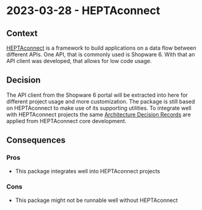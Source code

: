# 2023-03-28 - HEPTAconnect

## Context

[HEPTAconnect](https://heptaconnect.io) is a framework to build applications on a data flow between different APIs.
One API, that is commonly used is Shopware 6.
With that an API client was developed, that allows for low code usage.


## Decision

The API client from the Shopware 6 portal will be extracted into here for different project usage and more customization.
The package is still based on HEPTAconnect to make use of its supporting utilities.
To integrate well with HEPTAconnect projects the same [Architecture Decision Records](https://heptaconnect.io/reference/) are applied from HEPTAconnect core development.


## Consequences

### Pros

* This package integrates well into HEPTAconnect projects


### Cons

* This package might not be runnable well without HEPTAconnect
